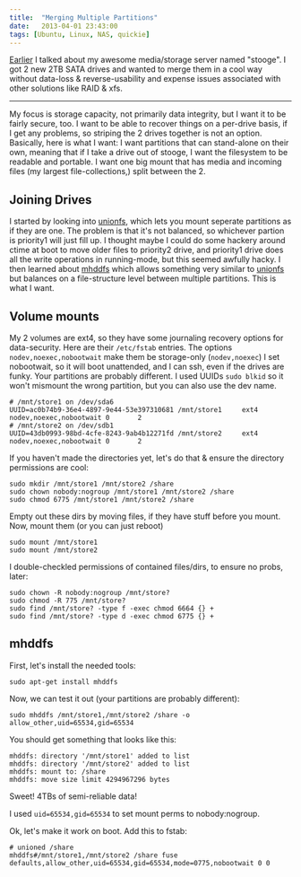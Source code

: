 ```yaml
---
title:  "Merging Multiple Partitions"
date:   2013-04-01 23:43:00
tags: [Ubuntu, Linux, NAS, quickie]
---
```


[Earlier](/articles/nas/) I talked about my awesome media/storage server named "stooge". I got 2 new 2TB SATA drives and wanted to merge them in a cool way without data-loss & reverse-usability and expense issues associated with other solutions like RAID & xfs.

---

My focus is storage capacity, not primarily data integrity, but I want it to be fairly secure, too. I want to be able to recover things on a per-drive basis, if I get any problems, so striping the 2 drives together is not an option. Basically, here is what I want: I want partitions that can stand-alone on their own, meaning that if I take a drive out of stooge, I want the filesystem to be readable and portable. I want one big mount that has media and incoming files (my largest file-collections,) split between the 2. 

## Joining Drives

 I started by looking into [unionfs](http://en.wikipedia.org/wiki/UnionFS), which lets you mount seperate partitions as if they are one.  The problem is that it's not balanced, so whichever partion is priority1 will just fill up. I thought maybe I could do some hackery around ctime at boot to move older files to priority2 drive, and priority1 drive does all the write operations in running-mode, but this seemed awfully hacky.  I then learned about [mhddfs](http://romanrm.ru/en/mhddfs) which allows something very similar to [unionfs](http://en.wikipedia.org/wiki/UnionFS) but balances on a file-structure level between multiple partitions. This is what I want.

## Volume mounts

My 2 volumes are ext4, so they have some journaling recovery options for data-security. Here are their `/etc/fstab` entries. The options `nodev,noexec,nobootwait` make them be storage-only (`nodev,noexec`) I set nobootwait, so it will boot unattended, and I can ssh, even if the drives are funky. Your partitions are probably different. I used UUIDs `sudo blkid` so it won't mismount the wrong partition, but you can also use the dev name.

    # /mnt/store1 on /dev/sda6
    UUID=ac0b74b9-36e4-4897-9e44-53e397310681 /mnt/store1     ext4    nodev,noexec,nobootwait 0       2
    # /mnt/store2 on /dev/sdb1
    UUID=43db0993-98bd-4cfe-8243-9ab4b12271fd /mnt/store2     ext4    nodev,noexec,nobootwait 0       2


If you haven't made the directories yet, let's do that & ensure the directory permissions are cool:

    sudo mkdir /mnt/store1 /mnt/store2 /share
    sudo chown nobody:nogroup /mnt/store1 /mnt/store2 /share
    sudo chmod 6775 /mnt/store1 /mnt/store2 /share

Empty out these dirs by moving files, if they have stuff before you mount. Now, mount them (or you can just reboot)

    sudo mount /mnt/store1
    sudo mount /mnt/store2

I double-checkled permissions of contained files/dirs, to ensure no probs, later:

    sudo chown -R nobody:nogroup /mnt/store?
    sudo chmod -R 775 /mnt/store?
    sudo find /mnt/store? -type f -exec chmod 6664 {} +
    sudo find /mnt/store? -type d -exec chmod 6775 {} +

## mhddfs

First, let's install the needed tools:

    sudo apt-get install mhddfs

Now, we can test it out (your partitions are probably different):

    sudo mhddfs /mnt/store1,/mnt/store2 /share -o allow_other,uid=65534,gid=65534

You should get something that looks like this:

    mhddfs: directory '/mnt/store1' added to list
    mhddfs: directory '/mnt/store2' added to list
    mhddfs: mount to: /share
    mhddfs: move size limit 4294967296 bytes

Sweet! 4TBs of semi-reliable data!

I used `uid=65534,gid=65534` to set mount perms to nobody:nogroup.

Ok, let's make it work on boot. Add this to fstab:

    # unioned /share
    mhddfs#/mnt/store1,/mnt/store2 /share fuse defaults,allow_other,uid=65534,gid=65534,mode=0775,nobootwait 0 0